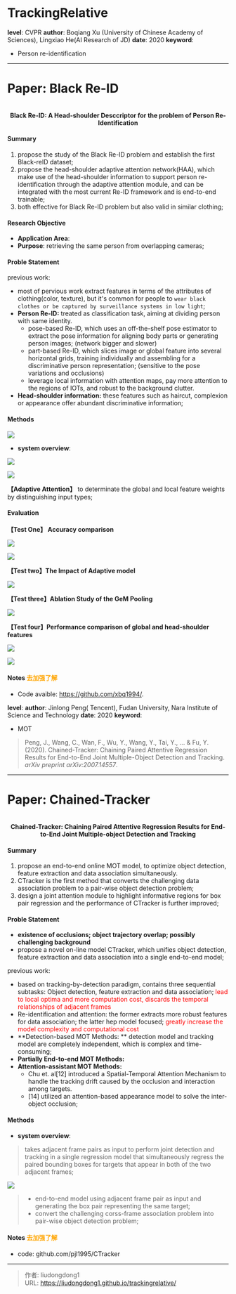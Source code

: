 # TrackingRelative


**level**: CVPR
**author**: Boqiang Xu (University of Chinese Academy of Sciences), Lingxiao He(AI Research of JD)
**date**: 2020
**keyword**:

- Person re-identification

------

# Paper: Black Re-ID

<div align=center>
<br/>
<b>Black Re-ID: A Head-shoulder Desccriptor for the problem of Person Re-Identification</b>
</div>

#### Summary

1. propose the study of the Black Re-ID problem and establish the first Black-reID dataset;
2. propose the head-shoulder adaptive attention network(HAA), which make use of the head-shoulder information to support person re-identification through the adaptive attention module, and can be integrated with the most current Re-ID framework and is end-to-end trainable;
3. both effective for Black Re-ID problem but also valid in similar clothing;

#### Research Objective

  - **Application Area**:
- **Purpose**:  retrieving the same person from overlapping cameras;

#### Proble Statement

previous work:

- most of pervious work extract features in terms of the attributes of clothing(color, texture), but it's common for people to `wear black clothes or be captured by surveillance systems in low light`;
- **Person Re-ID:** treated as classification task, aiming at dividing person with same identity. 
  - pose-based Re-ID, which uses an off-the-shelf pose estimator to extract the pose information for aligning body parts or generating person images; (network bigger and slower)
  - part-based Re-ID, which slices image or global feature into several horizontal grids, training individually and assembling for a discriminative person representation; (sensitive to the pose variations and occlusions)
  - leverage local information with attention maps, pay more attention to the regions of IOTs, and robust to the background clutter.
- **Head-shoulder information:** these features such as haircut, complexion or appearance offer abundant discriminative information;

#### Methods

![](https://lddpicture.oss-cn-beijing.aliyuncs.com/picture/20200902100811.png)

- **system overview**:

![](https://lddpicture.oss-cn-beijing.aliyuncs.com/picture/20200902100620.png)

![](https://lddpicture.oss-cn-beijing.aliyuncs.com/picture/20200902100712.png)

**【Adaptive Attention】** to determinate the global and local feature weights by distinguishing input types;

#### Evaluation

**【Test One】 Accuracy comparison**

![](https://lddpicture.oss-cn-beijing.aliyuncs.com/picture/20200902101215.png)

![](https://lddpicture.oss-cn-beijing.aliyuncs.com/picture/20200902101319.png)

**【Test two】The Impact of Adaptive model**

![](https://lddpicture.oss-cn-beijing.aliyuncs.com/picture/20200902101537.png)

**【Test three】Ablation Study of the GeM Pooling**

![](https://lddpicture.oss-cn-beijing.aliyuncs.com/picture/20200902101600.png)

**【Test four】Performance comparison of global and head-shoulder features**

![](https://lddpicture.oss-cn-beijing.aliyuncs.com/picture/20200902101630.png)

![](https://lddpicture.oss-cn-beijing.aliyuncs.com/picture/20200902101706.png)

#### Notes <font color=orange>去加强了解</font>

  - Code avaible: https://github.com/xbq1994/.

**level**: 
**author**: Jinlong Peng( Tencent), Fudan University, Nara Institute of Science and Technology
**date**:  2020
**keyword**:

- MOT

> Peng, J., Wang, C., Wan, F., Wu, Y., Wang, Y., Tai, Y., ... & Fu, Y. (2020). Chained-Tracker: Chaining Paired Attentive Regression Results for End-to-End Joint Multiple-Object Detection and Tracking. *arXiv preprint arXiv:2007.14557*.

------

# Paper: Chained-Tracker

<div align=center>
<br/>
<b>Chained-Tracker: Chaining Paired Attentive Regression Results for End-to-End Joint Multiple-object Detection and  Tracking</b>
</div>

#### Summary

1. propose an end-to-end online MOT model, to optimize object detection, feature extraction and data association simultaneously.
2. CTracker is the first method that converts the challenging data association problem to a pair-wise object detection problem;
3. design a joint attention module to highlight informative regions for box pair regression and the performance of CTracker is further improved; 

#### Proble Statement

- **existence of occlusions; object trajectory overlap; possibly challenging background**
- propose a novel  on-line model CTracker, which unifies object detection, feature extraction and data association into a single end-to-end model;

previous work:

- based on tracking-by-detection paradigm, contains three sequential subtasks: Object detection, feature extraction and data association;  <font color=red>lead to local optima and more computation cost, discards the temporal relationships of adjacent frames</font>
- Re-identification and attention: the former extracts more robust features for data association; the latter hep model focused; <font color=red>greatly increase the model complexity and computational cost</font>
- **Detection-based MOT Methods: ** detection model and tracking model are completely independent, which is complex and time-consuming;
- **Partially End-to-end MOT Methods:** 
- **Attention-assistant MOT Methods:**
  - Chu et. al[12] introduced a Spatial-Temporal Attention Mechanism to handle the tracking drift caused by the occlusion and interaction among targets.
  - [14] utilized an attention-based appearance model to solve the inter-object occlusion;

#### Methods

- **system overview**:

> takes adjacent frame pairs as input to perform joint detection and tracking in a single regression model that simultaneously regress the paired bounding boxes for targets that appear in both of the two adjacent frames;

![](https://lddpicture.oss-cn-beijing.aliyuncs.com/picture/20200902104022.png)

> - end-to-end model using adjacent frame pair as input and generating the box pair representing the same target;
> - convert the challenging corss-frame association problem into pair-wise object detection problem;

#### Notes <font color=orange>去加强了解</font>

  - code:  github.com/pjl1995/CTracker

---

> 作者: liudongdong1  
> URL: https://liudongdong1.github.io/trackingrelative/  

